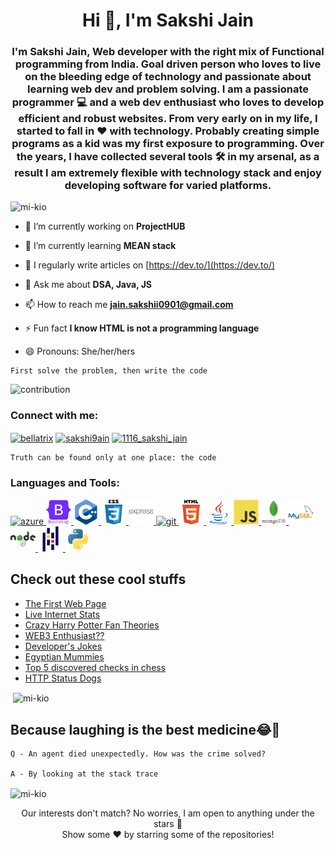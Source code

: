 <h1 align="center">Hi 👋, I'm Sakshi Jain</h1>
<h3 align="center">I'm Sakshi Jain, Web developer with the right mix of Functional programming from India. Goal driven person who loves to live on the bleeding edge of technology and passionate about learning web dev and problem solving. I am a passionate programmer 💻 and a web dev enthusiast who loves to develop efficient and robust websites. From very early on in my life, I started to fall in ❤️ with technology. Probably creating simple programs as a kid was my first exposure to programming. Over the years, I have collected several tools 🛠 in my arsenal, as a result I am extremely flexible with technology stack and enjoy developing software for varied platforms.</h3>

<p align="left"> <img src="https://komarev.com/ghpvc/?username=mi-kio&label=Profile%20views&color=0e75b6&style=flat" alt="mi-kio" /> </p>

- 🔭 I’m currently working on **ProjectHUB**

- 🌱 I’m currently learning **MEAN stack**

- 📝 I regularly write articles on [https://dev.to/](https://dev.to/)

- 💬 Ask me about **DSA, Java, JS**

- 📫 How to reach me **jain.sakshii0901@gmail.com**



- ⚡ Fun fact **I know HTML is not a programming language**

- 😄 Pronouns: She/her/hers

```
First solve the problem, then write the code
```

<img alt="contribution" src="https://github.com/ragavkumarv/ragavkumarv/blob/output/github-contribution-grid-snake.svg" />



<h3 align="left">Connect with me:</h3>
<p align="left">
<a href="https://dev.to/bellatrix" target="blank"><img align="center" src="https://raw.githubusercontent.com/rahuldkjain/github-profile-readme-generator/master/src/images/icons/Social/devto.svg" alt="bellatrix" height="30" width="40" /></a>
<a href="https://linkedin.com/in/sakshi9ain" target="blank"><img align="center" src="https://raw.githubusercontent.com/rahuldkjain/github-profile-readme-generator/master/src/images/icons/Social/linked-in-alt.svg" alt="sakshi9ain" height="30" width="40" /></a>
<a href="https://www.hackerrank.com/1116_sakshi_jain" target="blank"><img align="center" src="https://raw.githubusercontent.com/rahuldkjain/github-profile-readme-generator/master/src/images/icons/Social/hackerrank.svg" alt="1116_sakshi_jain" height="30" width="40" /></a>
<!-- <a href="https://www.leetcode.com/sakshijdkd" target="blank"><img align="center" src="https://raw.githubusercontent.com/rahuldkjain/github-profile-readme-generator/master/src/images/icons/Social/leet-code.svg" alt="sakshijdkd" height="30" width="40" /></a> -->
</p>


```
Truth can be found only at one place: the code
```


<h3 align="left">Languages and Tools:</h3>
<p align="left"> <a href="https://azure.microsoft.com/en-in/" target="_blank" rel="noreferrer"> <img src="https://www.vectorlogo.zone/logos/microsoft_azure/microsoft_azure-icon.svg" alt="azure" width="40" height="40"/> </a> <a href="https://getbootstrap.com" target="_blank" rel="noreferrer"> <img src="https://raw.githubusercontent.com/devicons/devicon/master/icons/bootstrap/bootstrap-plain-wordmark.svg" alt="bootstrap" width="40" height="40"/> </a> <a href="https://www.w3schools.com/cpp/" target="_blank" rel="noreferrer"> <img src="https://raw.githubusercontent.com/devicons/devicon/master/icons/cplusplus/cplusplus-original.svg" alt="cplusplus" width="40" height="40"/> </a> <a href="https://www.w3schools.com/css/" target="_blank" rel="noreferrer"> <img src="https://raw.githubusercontent.com/devicons/devicon/master/icons/css3/css3-original-wordmark.svg" alt="css3" width="40" height="40"/> </a> <a href="https://expressjs.com" target="_blank" rel="noreferrer"> <img src="https://raw.githubusercontent.com/devicons/devicon/master/icons/express/express-original-wordmark.svg" alt="express" width="40" height="40"/> </a> <a href="https://git-scm.com/" target="_blank" rel="noreferrer"> <img src="https://www.vectorlogo.zone/logos/git-scm/git-scm-icon.svg" alt="git" width="40" height="40"/> </a> <a href="https://www.w3.org/html/" target="_blank" rel="noreferrer"> <img src="https://raw.githubusercontent.com/devicons/devicon/master/icons/html5/html5-original-wordmark.svg" alt="html5" width="40" height="40"/> </a> <a href="https://www.java.com" target="_blank" rel="noreferrer"> <img src="https://raw.githubusercontent.com/devicons/devicon/master/icons/java/java-original.svg" alt="java" width="40" height="40"/> </a> <a href="https://developer.mozilla.org/en-US/docs/Web/JavaScript" target="_blank" rel="noreferrer"> <img src="https://raw.githubusercontent.com/devicons/devicon/master/icons/javascript/javascript-original.svg" alt="javascript" width="40" height="40"/> </a> <a href="https://www.mongodb.com/" target="_blank" rel="noreferrer"> <img src="https://raw.githubusercontent.com/devicons/devicon/master/icons/mongodb/mongodb-original-wordmark.svg" alt="mongodb" width="40" height="40"/> </a> <a href="https://www.mysql.com/" target="_blank" rel="noreferrer"> <img src="https://raw.githubusercontent.com/devicons/devicon/master/icons/mysql/mysql-original-wordmark.svg" alt="mysql" width="40" height="40"/> </a> <a href="https://nodejs.org" target="_blank" rel="noreferrer"> <img src="https://raw.githubusercontent.com/devicons/devicon/master/icons/nodejs/nodejs-original-wordmark.svg" alt="nodejs" width="40" height="40"/> </a> <a href="https://pandas.pydata.org/" target="_blank" rel="noreferrer"> <img src="https://raw.githubusercontent.com/devicons/devicon/2ae2a900d2f041da66e950e4d48052658d850630/icons/pandas/pandas-original.svg" alt="pandas" width="40" height="40"/> </a> <a href="https://www.python.org" target="_blank" rel="noreferrer"> <img src="https://raw.githubusercontent.com/devicons/devicon/master/icons/python/python-original.svg" alt="python" width="40" height="40"/> </a> </p>


## Check out these cool stuffs

- [The First Web Page](https://datatracker.ietf.org/doc/html/rfc1983)
- [Live Internet Stats](https://www.internetlivestats.com/)
- [Crazy Harry Potter Fan Theories](https://screenrant.com/harry-potter-fan-theories-possibly-true/)
- [WEB3 Enthusiast??](https://dev.to/bellatrix/series/16596)
- [Developer's Jokes](https://dev.to/dailydeveloperjokes)
- [Egyptian Mummies](https://youtu.be/-obKX-mqjXQ)
- [Top 5 discovered checks in chess](https://www.youtube.com/watch?v=fxHZl3SSEB4)
- [HTTP Status Dogs](https://httpstatusdogs.com/)

<p>&nbsp;<img align="center" src="https://github-readme-stats.vercel.app/api?username=mi-kio&show_icons=true&locale=en" alt="mi-kio" /></p>


## Because laughing is the best medicine😂🤣

```
Q - An agent died unexpectedly. How was the crime solved?

A - By looking at the stack trace
```

<p><img align="center" src="https://github-readme-streak-stats.herokuapp.com/?user=mi-kio&" alt="mi-kio" /></p>


<p align="center">
 Our interests don't match? No worries, I am open to anything under the stars 🌟<br>
 Show some ❤️ by starring some of the repositories!
          </p>
